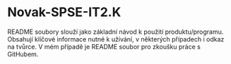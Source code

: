 # Novak-SPSE-IT2.K
README soubory slouží jako základní návod k použití produktu/programu. Obsahují klíčové informace nutné k užívání, v některých případech i odkaz na tvůrce. V mém případě je README soubor pro zkoušku práce s GitHubem.

